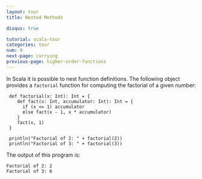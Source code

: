 ```yaml
---
layout: tour
title: Nested Methods

disqus: true

tutorial: scala-tour
categories: tour
num: 9
next-page: currying
previous-page: higher-order-functions
---
```


In Scala it is possible to nest function definitions. The following object provides a `factorial` function for computing the factorial of a given number:

```tut
 def factorial(x: Int): Int = {
    def fact(x: Int, accumulator: Int): Int = {
      if (x <= 1) accumulator
      else fact(x - 1, x * accumulator)
    }  
    fact(x, 1)
 }

 println("Factorial of 2: " + factorial(2))
 println("Factorial of 3: " + factorial(3))
```

The output of this program is:

```
Factorial of 2: 2
Factorial of 3: 6
```

